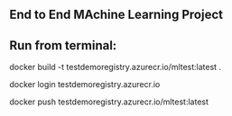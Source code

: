 ## End to End MAchine Learning Project



## Run from terminal:

docker build -t testdemoregistry.azurecr.io/mltest:latest .

docker login testdemoregistry.azurecr.io

docker push testdemoregistry.azurecr.io/mltest:latest
